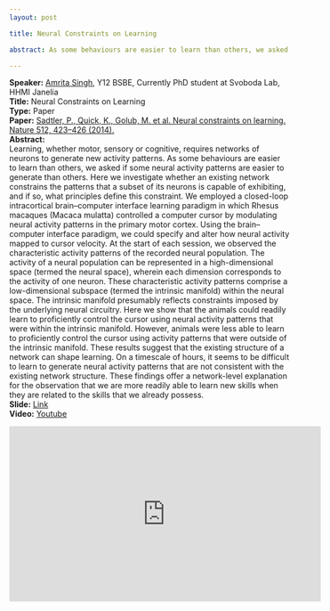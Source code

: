 ```yaml
---
layout: post

title: Neural Constraints on Learning

abstract: As some behaviours are easier to learn than others, we asked if some neural activity patterns are easier to generate than others 

---
```

**Speaker:** <a href="https://www.janelia.org/people/amrita-singh" target="_blank">Amrita Singh</a>, Y12 BSBE, Currently PhD student at Svoboda Lab, HHMI Janelia <br>
**Title:** Neural Constraints on Learning <br>
**Type:** Paper <br>
**Paper:** <a href="https://www.nature.com/articles/nature13665" target="_blank">Sadtler, P., Quick, K., Golub, M. et al. Neural constraints on learning. Nature 512, 423–426 (2014).</a> <br>
**Abstract:** 
<br>Learning, whether motor, sensory or cognitive, requires networks of neurons to generate new activity patterns. As some behaviours are easier to learn than others, we asked if some neural activity patterns are easier to generate than others. Here we investigate whether an existing network constrains the patterns that a subset of its neurons is capable of exhibiting, and if so, what principles define this constraint. We employed a closed-loop intracortical brain–computer interface learning paradigm in which Rhesus macaques (Macaca mulatta) controlled a computer cursor by modulating neural activity patterns in the primary motor cortex. Using the brain–computer interface paradigm, we could specify and alter how neural activity mapped to cursor velocity. At the start of each session, we observed the characteristic activity patterns of the recorded neural population. The activity of a neural population can be represented in a high-dimensional space (termed the neural space), wherein each dimension corresponds to the activity of one neuron. These characteristic activity patterns comprise a low-dimensional subspace (termed the intrinsic manifold) within the neural space. The intrinsic manifold presumably reflects constraints imposed by the underlying neural circuitry. Here we show that the animals could readily learn to proficiently control the cursor using neural activity patterns that were within the intrinsic manifold. However, animals were less able to learn to proficiently control the cursor using activity patterns that were outside of the intrinsic manifold. These results suggest that the existing structure of a network can shape learning. On a timescale of hours, it seems to be difficult to learn to generate neural activity patterns that are not consistent with the existing network structure. These findings offer a network-level explanation for the observation that we are more readily able to learn new skills when they are related to the skills that we already possess.<br>
**Slide:** <a href="https://drive.google.com/file/d/15JQI8pjl-ijCis8MsllRh7nivTB4qU6I/view?usp=sharing" target="_blank">Link</a><br>
**Video:** <a href="https://youtu.be/5WJTBwUqf0s" target="_blank">Youtube</a><br>

<iframe width="560" height="315" src="https://www.youtube.com/embed/5WJTBwUqf0s" frameborder="0" allow="accelerometer; autoplay; clipboard-write; encrypted-media; gyroscope; picture-in-picture" allowfullscreen></iframe>
